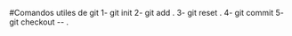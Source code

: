 #Comandos utiles de git
1- git init
2- git add .
3- git reset .
4- git commit 
5- git checkout -- .

